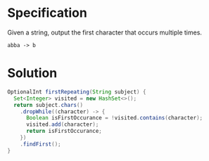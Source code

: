 # Specification

Given a string, output the first character that occurs multiple times.

`abba -> b`

# Solution

```java
OptionalInt firstRepeating(String subject) {
  Set<Integer> visited = new HashSet<>();
  return subject.chars()
    .dropWhile((character) -> {
      Boolean isFirstOccurance = !visited.contains(character);
      visited.add(character);
      return isFirstOccurance;
    })
    .findFirst();
}
```